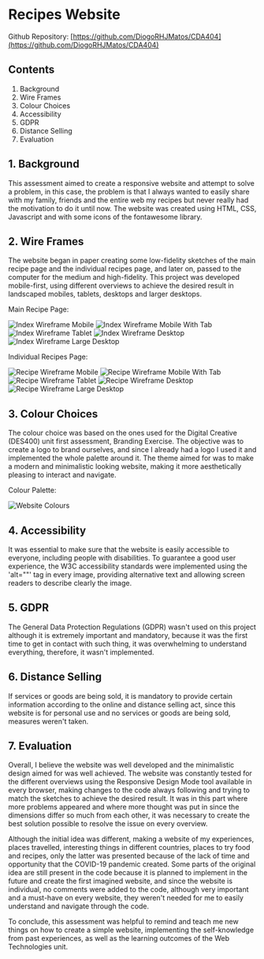 # Recipes Website

Github Repository: [https://github.com/DiogoRHJMatos/CDA404](https://github.com/DiogoRHJMatos/CDA404)

## Contents

1. Background
2. Wire Frames
3. Colour Choices
4. Accessibility
5. GDPR
6. Distance Selling
7. Evaluation

## 1. Background

This assessment aimed to create a responsive website and attempt to solve a problem, in this case, the problem is that I always wanted to easily share with my family, friends and the entire web my recipes but never really had the motivation to do it until now. The website was created using HTML, CSS, Javascript and with some icons of the fontawesome library.

## 2. Wire Frames

The website began in paper creating some low-fidelity sketches of the main recipe page and the individual recipes page, and later on, passed to the computer for the medium and high-fidelity. This project was developed mobile-first, using different overviews to achieve the desired result in landscaped mobiles, tablets, desktops and larger desktops.

Main Recipe Page:

![Index Wireframe Mobile](assets/img/documentation/wireframes/index/index-375.png)
![Index Wireframe Mobile With Tab](assets/img/documentation/wireframes/index/index-375-tab.png)
![Index Wireframe Tablet](assets/img/documentation/wireframes/index/index-768.png)
![Index Wireframe Desktop](assets/img/documentation/wireframes/index/index-1024.png)
![Index Wireframe Large Desktop](assets/img/documentation/wireframes/index/index-1200.png)

Individual Recipes Page:

![Recipe Wireframe Mobile](assets/img/documentation/wireframes/recipes/recipe-375.png)
![Recipe Wireframe Mobile With Tab](assets/img/documentation/wireframes/recipes/recipe-375-tab.png)
![Recipe Wireframe Tablet](assets/img/documentation/wireframes/recipes/recipe-768.png)
![Recipe Wireframe Desktop](assets/img/documentation/wireframes/recipes/recipe-1024.png)
![Recipe Wireframe Large Desktop](assets/img/documentation/wireframes/recipes/recipe-1200.png)

## 3. Colour Choices

The colour choice was based on the ones used for the Digital Creative (DES400) unit first assessment, Branding Exercise. The objective was to create a logo to brand ourselves, and since I already had a logo I used it and implemented the whole palette around it. The theme aimed for was to make a modern and minimalistic looking website, making it more aesthetically pleasing to interact and navigate.

Colour Palette:

![Website Colours](assets/img/documentation/colours.png)

## 4. Accessibility

It was essential to make sure that the website is easily accessible to everyone, including people with disabilities. To guarantee a good user experience, the W3C accessibility standards were implemented using the 'alt=""' tag in every image, providing alternative text and allowing screen readers to describe clearly the image.

## 5. GDPR

The General Data Protection Regulations (GDPR) wasn't used on this project although it is extremely important and mandatory, because it was the first time to get in contact with such thing, it was overwhelming to understand everything, therefore, it wasn't implemented.

## 6. Distance Selling

If services or goods are being sold, it is mandatory to provide certain information according to the online and distance selling act, since this website is for personal use and no services or goods are being sold, measures weren't taken.

## 7. Evaluation

Overall, I believe the website was well developed and the minimalistic design aimed for was well achieved. The website was constantly tested for the different overviews using the Responsive Design Mode tool available in every browser, making changes to the code always following and trying to match the sketches to achieve the desired result. It was in this part where more problems appeared and where more thought was put in since the dimensions differ so much from each other, it was necessary to create the best solution possible to resolve the issue on every overview.

Although the initial idea was different, making a website of my experiences, places travelled, interesting things in different countries, places to try food and recipes, only the latter was presented because of the lack of time and opportunity that the COVID-19 pandemic created. Some parts of the original idea are still present in the code because it is planned to implement in the future and create the first imagined website, and since the website is individual, no comments were added to the code, although very important and a must-have on every website, they weren't needed for me to easily understand and navigate through the code.

To conclude, this assessment was helpful to remind and teach me new things on how to create a simple website, implementing the self-knowledge from past experiences, as well as the learning outcomes of the Web Technologies unit.
